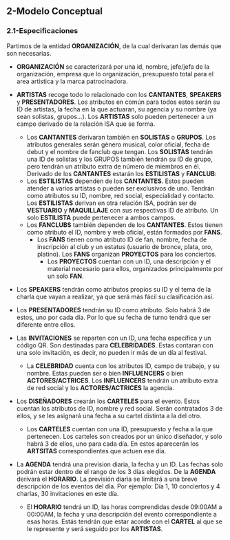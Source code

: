 ## 2-Modelo Conceptual
### 2.1-Especificaciones
Partimos de la entidad **ORGANIZACIÓN**, de la cual derivaran las demás que son necesarias.

- **ORGANIZACIÓN** se caracterizará por una id, nombre, jefe/jefa de la organización, empresa que lo organización, presupuesto total para el
area artistica y la marca patrocinadora.

- **ARTISTAS** recoge todo lo relacionado con los **CANTANTES**, **SPEAKERS** y **PRESENTADORES**. Los atributos en común para todos estos serán su 
ID de artistas, la fecha en la que actuaran, su agencia y su nombre (ya sean solistas, grupos…). Los **ARTISTAS** solo pueden pertenecer a un campo 
derivado de la relación ISA que se forma. 
    - Los **CANTANTES** derivaran también en **SOLISTAS** o **GRUPOS**. Los atributos generales serán género musical, color oficial, 
    fecha de debut y el nombre de fanclub que tengan. Los **SOLISTAS** tendrán una ID de solistas y los GRUPOS también tendrán su ID de grupo, 
    pero tendrán un atributo extra de número de miembros en él.
	Derivado de los **CANTANTES** estarán los **ESTILISTAS** y **FANCLUB**:
    - Los **ESTILISTAS** dependen de los **CANTANTES**. Estos pueden atender a varios artistas o pueden ser exclusivos de uno. Tendrán como 
    atributos su ID, nombre, red social, especialidad y contacto. Los **ESTILISTAS** derivan en otra relación ISA, podrán ser de **VESTUARIO** y 
    **MAQUILLAJE** con sus respectivas ID de atributo. Un solo **ESTILISTA** puede pertenecer a ambos campos. 
    - Los **FANCLUBS** también dependen de los **CANTANTES**. Estos tienen como atributo el ID, nombre y web oficial, están formados por **FANS**. 
        - Los **FANS** tienen como atributo ID de fan, nombre, fecha de inscripción al club y un estatus (usuario de bronce, plata, oro, platino). 
        Los **FANS** organizan **PROYECTOS** para los conciertos.
            - Los **PROYECTOS** cuentan con un ID, una descripción y el material necesario para ellos, organizados principalmente por un solo **FAN**.

- Los **SPEAKERS** tendrán como atributos propios su ID y el tema de la charla que vayan a realizar, ya que será más fácil su clasificación así. 

- Los **PRESENTADORES** tendrán su ID como atributo. Solo habrá 3 de estos, uno por cada día. Por lo que su fecha de turno tendrá que ser 
diferente entre ellos.

 - Las **INVITACIONES** se reparten con un ID, una fecha especifica y un código QR. Son destinadas para **CELEBRIDADES**. Estas contaran con 
 una solo invitación, es decir, no pueden ir más de un día al festival.
    - La **CELEBRIDAD** cuenta con los atributos ID, campo de trabajo, y su nombre. Estas pueden ser o bien **INFLUENCERS** o bien 
    **ACTORES/ACTRICES**. Los **INFLUENCERS** tendrán un atributo extra de red social y los **ACTORES/ACTRICES** la agencia.

 - Los **DISEÑADORES** crearán los **CARTELES** para el evento. Estos cuentan los atributos de ID, nombre y  red social. Serán contratados 3 de ellos,
 y se les asignará una fecha a su cartel distinta a la del otro.
    - Los **CARTELES** cuentan con una ID, presupuesto y fecha a la que pertenecen. Los carteles son creados por un único diseñador, y solo 
    habrá 3 de ellos, uno para cada día. En estos aparecerán los **ARTSITAS** correspondientes que actuen ese día.

- La **AGENDA** tendrá una prevision diaria, la fecha y un ID. Las fechas solo podrán estar dentro de el rango de los 3 días elegidos. De la 
**AGENDA** derivará el **HORARIO**. La previsión diaria se limitará a una breve descripción de los eventos del día. Por ejemplo: Día 1, 10 conciertos 
y 4 charlas, 30 invitaciones en este día.
    - El **HORARIO** tendrá un ID, las horas comprendidas desde 09:00AM a 00:00AM, la fecha y una descripción del evento correspondiente a esas horas. 
    Estás tendrán que estar acorde con el **CARTEL** al que se le represente y será seguido por los **ARTISTAS**.
